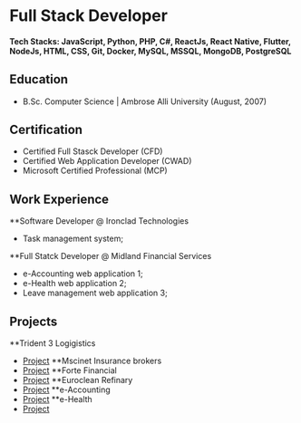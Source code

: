 # Full Stack Developer

#### Tech Stacks: JavaScript, Python, PHP, C#, ReactJs, React Native, Flutter, NodeJs, HTML, CSS, Git, Docker, MySQL, MSSQL, MongoDB, PostgreSQL

## Education
- B.Sc. Computer Science | Ambrose Alli University (August, 2007)

## Certification
- Certified Full Stasck Developer (CFD)
- Certified Web Application Developer (CWAD)
- Microsoft Certified Professional (MCP)

## Work Experience
**Software Developer @ Ironclad Technologies
- Task management system;

**Full Statck Developer @ Midland Financial Services
- e-Accounting web application 1;
- e-Health web application 2;
- Leave management web application 3;

## Projects
**Trident 3 Logigistics
- [Project](https://tri3logistics.com/)
**Mscinet Insurance brokers
- [Project](http://mcsinetinsurancebrokers.com.ng/)
**Forte Financial
- [Project](https://fortefinancial.com.ng/)
**Euroclean Refinary
- [Project](https://eurocleanrefinery.com.ng/)
**e-Accounting
- [Project](localhost/intranet)
**e-Health
- [Project](localhost/intranet)
